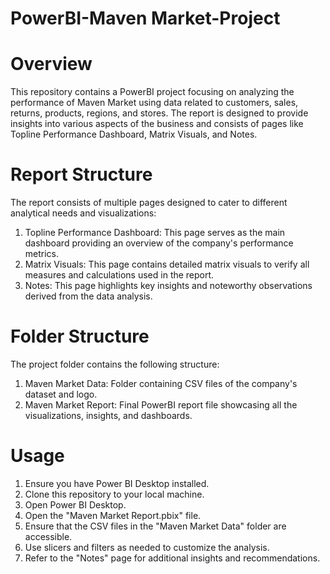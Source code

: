  # PowerBI-Maven Market-Project

 # Overview
 
This repository contains a PowerBI project focusing on analyzing the performance of Maven Market using data related to customers, sales, returns, products, regions, and stores. The report is designed to provide insights into various aspects of the business and consists of pages like Topline Performance Dashboard, Matrix Visuals, and Notes.

# Report Structure

The report consists of multiple pages designed to cater to different analytical needs and visualizations:

1. Topline Performance Dashboard: This page serves as the main dashboard providing an overview of the company's performance metrics.
2. Matrix Visuals: This page contains detailed matrix visuals to verify all measures and calculations used in the report.
3. Notes: This page highlights key insights and noteworthy observations derived from the data analysis.

# Folder Structure
The project folder contains the following structure:

1. Maven Market Data: Folder containing CSV files of the company's dataset and logo.
2. Maven Market Report: Final PowerBI report file showcasing all the visualizations, insights, and dashboards.

# Usage
1. Ensure you have Power BI Desktop installed.
2. Clone this repository to your local machine.
3. Open Power BI Desktop.
4. Open the "Maven Market Report.pbix" file.
5. Ensure that the CSV files in the "Maven Market Data" folder are accessible.
6. Use slicers and filters as needed to customize the analysis.
7. Refer to the "Notes" page for additional insights and recommendations.
